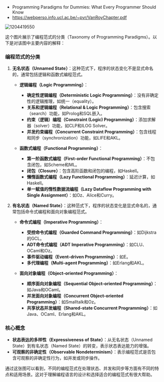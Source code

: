 



- Programming Paradigms for Dummies: What Every Programmer Should Know
- https://webperso.info.ucl.ac.be/~pvr/VanRoyChapter.pdf

![1204419550](https://p.ipic.vip/65vvn7.png)

这个图片展示了编程范式的分类（Taxonomy of Programming Paradigms）。以下是对该图中主要内容的解释：

### 编程范式的分类

1. **无名状态（Unnamed State）**：这种范式下，程序的状态变化不是显式命名的，通常包括逻辑和函数式编程范式。

    - **逻辑编程（Logic Programming）**：
        - **确定性逻辑编程（Deterministic Logic Programming）**：没有非确定性的逻辑推理，如统一（equality）。
        - **关系和逻辑编程（Relational & Logic Programming）**：包含搜索（search）功能，如Prolog和SQL嵌入。
        - **约束（逻辑）编程（Constraint (Logic) Programming）**：添加求解器（solver）功能，如CLP和ILOG Solver。
        - **并发约束编程（Concurrent Constraint Programming）**：包含线程和同步（synchronization）功能，如LIFE和AKL。

    - **函数式编程（Functional Programming）**：
        - **第一阶函数式编程（First-order Functional Programming）**：不包含闭包，如Scheme和ML。
        - **闭包（Closure）**：包含高阶函数和闭包的编程，如Haskell。
        - **懒惰函数式编程（Lazy Functional Programming）**：延迟计算，如Haskell。
        - **单一赋值的惰性数据流编程（Lazy Dataflow Programming with Single Assignment）**：如Oz、Alice和Curry。

2. **有名状态（Named State）**：这种范式下，程序的状态变化是显式命名的，通常包括命令式编程和面向对象编程范式。

    - **命令式编程（Imperative Programming）**：
        - **受控命令式编程（Guarded Command Programming）**：如Dijkstra的GCL。
        - **ADT命令式编程（ADT Imperative Programming）**：如CLU、OCaml和Oz。
        - **事件驱动编程（Event-driven Programming）**：如E。
        - **多代理编程（Multi-agent Programming）**：如Erlang和AKL。

    - **面向对象编程（Object-oriented Programming）**：
        - **顺序面向对象编程（Sequential Object-oriented Programming）**：如Java和OCaml。
        - **并发面向对象编程（Concurrent Object-oriented Programming）**：如Smalltalk和Oz。
        - **共享状态并发编程（Shared-state Concurrent Programming）**：如Java、OCaml、Erlang和AKL。

### 核心概念

- **状态表达的多样性（Expressiveness of State）**：从无名状态（Unnamed State）到有名状态（Named State）的转变，表示状态表达能力的增强。
- **可观察的非确定性（Observable Nondeterminism）**：表示编程范式是否包含可观察的非确定性行为，如并发或同步操作。

通过这张图可以看到，不同的编程范式在处理状态、并发和同步等方面有不同的特点和适用场景。这对于理解编程语言的设计和选择适合的编程范式有很大帮助。